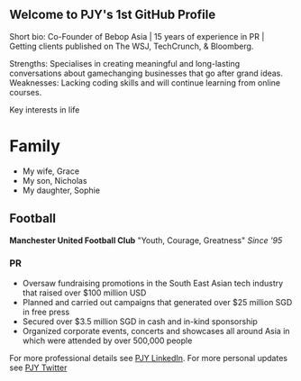 ## Welcome to PJY's 1st GitHub Profile

Short bio: Co-Founder of Bebop Asia | 15 years of experience in PR | Getting clients published on The WSJ, TechCrunch, & Bloomberg.

Strengths: Specialises in creating meaningful and long-lasting conversations about gamechanging
businesses that go after grand ideas.
Weaknesses: Lacking coding skills and will continue learning from online courses.

Key interests in life
# Family
- My wife, Grace
- My son, Nicholas
- My daughter, Sophie

## Football
**Manchester United Football Club**
"Youth, Courage, Greatness" 
_Since '95_

### PR
- Oversaw fundraising promotions in the South East Asian tech industry that raised over $100 million USD
- Planned and carried out campaigns that generated over $25 million SGD in free press
- Secured over $3.5 million SGD in cash and in-kind sponsorship
- Organized corporate events, concerts and showcases all around Asia in which were attended by over 500,000 people

For more professional details see [PJY LinkedIn](https://www.linkedin.com/in/peterjustinyu/).
For more personal updates see [PJY Twitter](https://twitter.com/PeterJustinYu)
